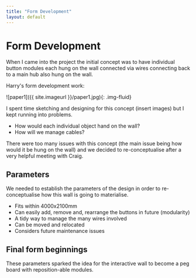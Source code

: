 ```yaml
---
title: "Form Development"
layout: default
---
```


# Form Development

When I came into the project the initial concept was to have individual button modules each hung on the wall connected via wires connecting back to a main hub also hung on the wall.

Harry's form development work:

![paper1]({{ site.imageurl }}/paper1.jpg){: .img-fluid}


I spent time sketching and designing for this concept (insert images) but I kept running into problems.

- How would each individual object hand on the wall?
- How will we manage cables?

There were too many issues with this concept (the main issue being how would it be hung on the wall) and we decided to re-conceptualise after a very helpful meeting with Craig.

## Parameters

We needed to establish the parameters of the design in order to re-conceptualise how this wall is going to materialise.

- Fits within 4000x2100mm
- Can easily add, remove and, rearrange the buttons in future (modularity)
- A tidy way to manage the many wires involved
- Can be moved and relocated
- Considers future maintenance issues

## Final form beginnings

These parameters sparked the idea for the interactive wall to become a peg board with reposition-able modules.
